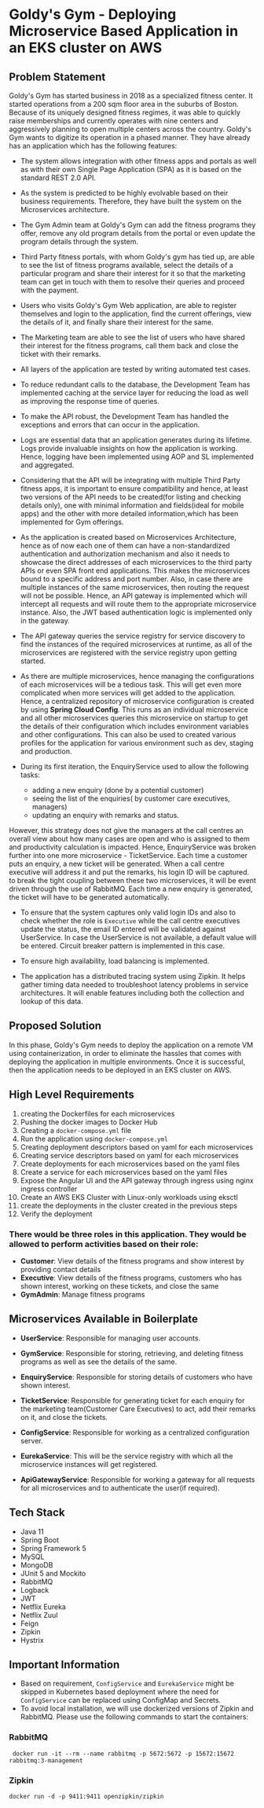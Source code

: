 # Goldy's Gym - Deploying Microservice Based Application in an EKS cluster on AWS

## Problem Statement

Goldy's Gym has started business in 2018 as a specialized fitness center. It started operations from a 200 sqm floor area in the suburbs of Boston. Because of its uniquely designed fitness regimes, it was able to quickly raise memberships and currently operates with nine centers and aggressively planning to open multiple centers across the country.
Goldy's Gym wants to digitize its operation in a phased manner. They have already has an application which has the following features: 

- The system allows integration with other fitness apps and portals as well as with their own Single Page Application (SPA) as it is based on the standard REST 2.0 API. 

- As the system is predicted to be highly evolvable based on their business requirements. Therefore, they have built the system on the Microservices architecture.

- The Gym Admin team at Goldy's Gym can add the fitness programs they offer, remove any old program details from the portal or even update the program details through the system.

- Third Party fitness portals, with whom Goldy's gym has tied up, are able to see the list of fitness programs available, select the details of a particular program and share their interest for it so that the marketing team can get in touch with them to resolve their queries and proceed with the payment.

- Users who visits Goldy's Gym Web application, are able to register themselves and login to the application, find the current offerings, view the details of it, and finally share their interest for the same.  

- The Marketing team are able to see the list of users who have shared their interest for the fitness programs, call them back and close the ticket with their remarks.

- All layers of the application are tested by writing automated test cases.

- To reduce redundant calls to the database, the Development Team has implemented caching at the service layer for reducing the load as well as improving the response time of queries.

- To make the API robust, the Development Team has handled the exceptions and errors that can occur in the application.

- Logs are essential data that an application generates during its lifetime. Logs provide invaluable insights on how the application is working. Hence, logging have been implemented using AOP and SL implemented and aggregated.

- Considering that the API will be integrating with multiple Third Party fitness apps, it is important to ensure compatibility and hence, at least two versions of the API needs to be created(for listing and checking details only), one with minimal information and fields(ideal for mobile apps) and the other with more detailed information,which has been implemented for Gym offerings.

- As the application is created based on Microservices Architecture, hence as of now each one of them can have a non-standardized authentication and authorization mechanism and also it needs to showcase the direct addresses of each microservices to the third party APIs or even SPA front end applications. This makes the microservices bound to a specific address and port number. Also, in case there are multiple instances of the same microservices, then routing the request will not be possible. Hence, an API gateway is implemented which will intercept all requests and will route them to the appropriate microservice instance. Also, the JWT based authentication logic is implemented only in the gateway. 

- The API gateway queries the service registry for service discovery to find the instances of the required microservices at runtime, as all of the microservices are registered with the service registry upon getting started.

- As there are multiple microservices, hence managing the configurations of each microservices will be a tedious task. This will get even more complicated when more services will get added to the application. Hence, a centralized repository of microservice configuration is created by using **Spring Cloud Config**. This runs as an individual microservice and all other microservices queries this microservice on startup to get the details of their configuration which includes environment variables and other configurations. This can also be used to created various profiles for the application for various environment such as dev, staging and production. 

- During its first iteration, the EnquiryService used to allow the following tasks:

    - adding a new enquiry (done by a potential customer)
    - seeing the list of the enquiries( by customer care executives, managers)
    - updating an enquiry with remarks and status.

However, this strategy does not give the managers at the call centres an overall view about how many cases are open and who is assigned to them and productivity calculation is impacted. Hence, EnquiryService was broken further into one more microservice - TicketService. Each time a customer puts an enquiry, a new ticket will be generated. When a call centre executive will address it and put the remarks, his login ID will be captured. to break the tight coupling between these two microservices, it will be event driven through the use of RabbitMQ. Each time a new enquiry is generated, the ticket will have to be generated automatically. 

- To ensure that the system captures only valid login IDs and also to check whether the role is `Executive` while the call centre executives update the status, the email ID entered will be validated against UserService. In case the UserService is not available, a default value will be entered. Circuit breaker pattern is implemented in this case.

- To ensure high availability, load balancing is implemented.

- The application has a distributed tracing system using Zipkin. It helps gather timing data needed to troubleshoot latency problems in service architectures. It will enable features including both the collection and lookup of this data.


## Proposed Solution
In this phase, Goldy's Gym needs to deploy the application on a remote VM using containerization, in order to
eliminate the hassles that comes with deploying the application in multiple environments. Once it is successful, then the application needs to be deployed in an EKS cluster on AWS.

## High Level Requirements

1. creating the Dockerfiles for each microservices
2. Pushing the docker images to Docker Hub
3. Creating a `docker-compose.yml` file
4. Run the application using `docker-compose.yml`
5. Creating deployment descriptors based on yaml for each microservices
6. Creating service descriptors based on yaml for each microservices
7. Create deployments for each microservices based on the yaml files
8. Create a service for each microservices based on the yaml files
9. Expose the Angular UI and the API gateway through ingress using nginx ingress controller
10. Create an AWS EKS Cluster with Linux-only workloads using eksctl
11. create the deployments in the cluster created in the previous steps
12. Verify the deployment




### There would be three roles in this application. They would be allowed to perform activities based on their role: 
  - **Customer**: View details of the fitness programs and show interest by providing contact details
  - **Executive**: View details of the fitness programs, customers who has shown interest, working on these tickets, and close the same
  - **GymAdmin**: Manage fitness programs

## Microservices Available in Boilerplate

- **UserService**: Responsible for managing user accounts.
- **GymService**: Responsible for storing, retrieving, and deleting fitness programs as well as see the details of the same.
- **EnquiryService**: Responsible for storing details of customers who have shown interest.

- **TicketService**: Responsible for generating ticket for each enquiry for the marketing team(Customer Care Executives) to act, add their remarks on it, and close the tickets.

- **ConfigService**: Responsible for working as a centralized configuration server.

- **EurekaService**: This will be the service registry with which all the microservice instances will get registered.

- **ApiGatewayService**: Responsible for working a gateway for all requests for all microservices and to authenticate the user(if required).


## Tech Stack

- Java 11
- Spring Boot 
- Spring Framework 5
- MySQL
- MongoDB
- JUnit 5 and Mockito
- RabbitMQ
- Logback
- JWT
- Netflix Eureka
- Netflix Zuul
- Feign
- Zipkin
- Hystrix



## Important Information

- Based on requirement, `ConfigService` and `EurekaService` might be skipped in Kubernetes based deployment where the need for `ConfigService` can be replaced using ConfigMap and Secrets.
- To avoid local installation, we will use dockerized versions of Zipkin and RabbitMQ. Please use the following commands to start the containers:

### RabbitMQ

``` docker run -it --rm --name rabbitmq -p 5672:5672 -p 15672:15672 rabbitmq:3-management```


### Zipkin

``` docker run -d -p 9411:9411 openzipkin/zipkin ```
